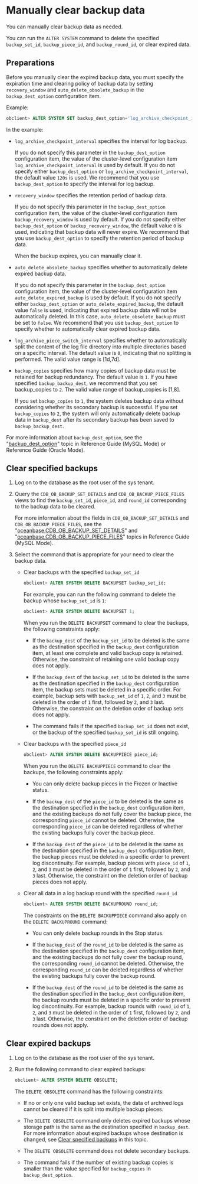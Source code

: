 Manually clear backup data 
===============================================

You can manually clear backup data as needed. 

You can run the `ALTER SYSTEM` command to delete the specified `backup_set_id`, `backup_piece_id`, and `backup_round_id`, or clear expired data. 

Preparations 
---------------------------------

Before you manually clear the expired backup data, you must specify the expiration time and clearing policy of backup data by setting `recovery_window` and `auto_delete_obsolete_backup` in the `backup_dest_option` configuration item. 

Example:

```sql
obclient> ALTER SYSTEM SET backup_dest_option='log_archive_checkpoint_interval=5s&recovery_window=7d&auto_delete_obsolete_backup=false&log_archive_piece_switch_interval=120s&backup_copies=2';
```



In the example:

* `log_archive_checkpoint_interval` specifies the interval for log backup. 

  If you do not specify this parameter in the `backup_dest_option` configuration item, the value of the cluster-level configuration item `log_archive_checkpoint_interval` is used by default. If you do not specify either `backup_dest_option` or `log_archive_checkpoint_interval`, the default value `120s` is used. We recommend that you use `backup_dest_option` to specify the interval for log backup.
  

* `recovery_window` specifies the retention period of backup data. 

  If you do not specify this parameter in the `backup_dest_option` configuration item, the value of the cluster-level configuration item `backup_recovery_window` is used by default. If you do not specify either `backup_dest_option` or `backup_recovery_window`, the default value `0` is used, indicating that backup data will never expire. We recommend that you use `backup_dest_option` to specify the retention period of backup data. 

  When the backup expires, you can manually clear it.
  

* `auto_delete_obsolete_backup` specifies whether to automatically delete expired backup data. 

  If you do not specify this parameter in the `backup_dest_option` configuration item, the value of the cluster-level configuration item `auto_delete_expired_backup` is used by default. If you do not specify either `backup_dest_option` or `auto_delete_expired_backup`, the default value `false` is used, indicating that expired backup data will not be automatically deleted. In this case, `auto_delete_obsolete_backup` must be set to `false`. We recommend that you use `backup_dest_option` to specify whether to automatically clear expired backup data.
  

* `log_archive_piece_switch_interval` specifies whether to automatically split the content of the log file directory into multiple directories based on a specific interval. The default value is `0`, indicating that no splitting is performed. The valid value range is \[1d,7d\].

  

* `backup_copies` specifies how many copies of backup data must be retained for backup redundancy. The default value is `1`. If you have specified `backup_backup_dest`, we recommend that you set backup_copies to `2`. The valid value range of backup_copies is \[1,8\]. 

  If you set `backup_copies` to `1`, the system deletes backup data without considering whether its secondary backup is successful. If you set `backup_copies` to `2`, the system will only automatically delete backup data in `backup_dest` after its secondary backup has been saved to `backup_backup_dest`.
  




For more information about `backup_dest_option`, see the "[backup_dest_option](../../../../../18.backup_dest_option.md)" topic in Reference Guide (MySQL Mode) or Reference Guide (Oracle Mode).

Clear specified backups 
--------------------------------------------

1. Log on to the database as the root user of the sys tenant.

   

2. Query the `CDB_OB_BACKUP_SET_DETAILS` and `CDB_OB_BACKUP_PIECE_FILES` views to find the `backup_set_id`, `piece_id`, and `round_id` corresponding to the backup data to be cleared. 

   For more information about the fields in `CDB_OB_BACKUP_SET_DETAILS` and `CDB_OB_BACKUP_PIECE_FILES`, see the "[oceanbase.CDB_OB_BACKUP_SET_DETAILS](../../../../../13.reference-guide/1.system-views/1.dictionary-views/44.oceanbase-cdb_ob_backup_set_details.md)" and "[oceanbase.CDB_OB_BACKUP_PIECE_FILES](../../../../../13.reference-guide/1.system-views/1.dictionary-views/45.oceanbase-cdb_ob_backup_piece_files.md)" topics in Reference Guide (MySQL Mode).
   

3. Select the command that is appropriate for your need to clear the backup data. 

   * Clear backups with the specified `backup_set_id`

     ```sql
     obclient> ALTER SYSTEM DELETE BACKUPSET backup_set_id;
     ```

     

     For example, you can run the following command to delete the backup whose `backup_set_id` is `1`: 

     ```sql
     obclient> ALTER SYSTEM DELETE BACKUPSET 1;
     ```

     

     When you run the `DELETE BACKUPSET` command to clear the backups, the following constraints apply:
     * If the `backup_dest` of the `backup_set_id` to be deleted is the same as the destination specified in the `backup_dest` configuration item, at least one complete and valid backup copy is retained. Otherwise, the constraint of retaining one valid backup copy does not apply.

       
     
     * If the `backup_dest` of the `backup_set_id` to be deleted is the same as the destination specified in the `backup_dest` configuration item, the backup sets must be deleted in a specific order. For example, backup sets with `backup_set_id` of `1`, `2`, and `3` must be deleted in the order of `1` first, followed by `2`, and `3` last. Otherwise, the constraint on the deletion order of backup sets does not apply.

       
     
     * The command fails if the specified `backup_set_id` does not exist, or the backup of the specified `backup_set_id` is still ongoing.

       
     

     
   
   * Clear backups with the specified `piece_id`

     ```sql
     obclient> ALTER SYSTEM DELETE BACKUPPIECE piece_id;
     ```

     

     When you run the `DELETE BACKUPPIECE` command to clear the backups, the following constraints apply:
     * You can only delete backup pieces in the Frozen or Inactive status.

       
     
     * If the `backup_dest` of the `piece_id` to be deleted is the same as the destination specified in the `backup_dest` configuration item, and the existing backups do not fully cover the backup piece, the corresponding `piece_id` cannot be deleted. Otherwise, the corresponding `piece_id` can be deleted regardless of whether the existing backups fully cover the backup piece.

       
     
     * If the `backup_dest` of the `piece_id` to be deleted is the same as the destination specified in the `backup_dest` configuration item, the backup pieces must be deleted in a specific order to prevent log discontinuity. For example, backup pieces with `piece_id` of `1`, `2`, and `3` must be deleted in the order of `1` first, followed by `2`, and `3` last. Otherwise, the constraint on the deletion order of backup pieces does not apply.

       
     

     
   
   * Clear all data in a log backup round with the specified `round_id`

     ```sql
     obclient> ALTER SYSTEM DELETE BACKUPROUND round_id;
     ```

     

     The constraints on the `DELETE BACKUPPIECE` command also apply on the `DELETE BACKUPROUND` command:
     * You can only delete backup rounds in the Stop status.

       
     
     * If the `backup_dest` of the `round_id` to be deleted is the same as the destination specified in the `backup_dest` configuration item, and the existing backups do not fully cover the backup round, the corresponding `round_id` cannot be deleted. Otherwise, the corresponding `round_id` can be deleted regardless of whether the existing backups fully cover the backup round.

       
     
     * If the `backup_dest` of the `round_id` to be deleted is the same as the destination specified in the `backup_dest` configuration item, the backup rounds must be deleted in a specific order to prevent log discontinuity. For example, backup rounds with `round_id` of `1`, `2`, and `3` must be deleted in the order of `1` first, followed by `2`, and `3` last. Otherwise, the constraint on the deletion order of backup rounds does not apply.

       
     

     
   

   




Clear expired backups 
------------------------------------------

1. Log on to the database as the root user of the sys tenant.

   

2. Run the following command to clear expired backups: 

   ```sql
   obclient> ALTER SYSTEM DELETE OBSOLETE;
   ```

   

   The `DELETE OBSOLETE` command has the following constraints:
   * If no or only one valid backup set exists, the data of archived logs cannot be cleared if it is split into multiple backup pieces.

     
   
   * The `DELETE OBSOLETE` command only deletes expired backups whose storage path is the same as the destination specified in `backup_dest`. For more information about expired backups whose destination is changed, see [Clear specified backups](#section-vgg-eaw-fk8) in this topic.

     
   
   * The `DELETE OBSOLETE` command does not delete secondary backups.

     
   
   * The command fails if the number of existing backup copies is smaller than the value specified for `backup_copies` in `backup_dest_option`.

     
   

   



